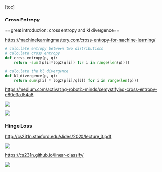 [toc]



### Cross Entropy



==great introduction: cross entropy and kl divergence==

https://machinelearningmastery.com/cross-entropy-for-machine-learning/

```python
# calculate entropy between two distributions
# calculate cross entropy
def cross_entropy(p, q):
	return -sum([p[i]*log2(q[i]) for i in range(len(p))])

# calculate the kl divergence
def kl_divergence(p, q):
	return sum(p[i] * log2(p[i]/q[i]) for i in range(len(p)))
```



https://medium.com/activating-robotic-minds/demystifying-cross-entropy-e80e3ad54a8

![](https://i.loli.net/2020/03/10/VwiF7kERYog6SQB.png)

![](https://i.loli.net/2020/05/27/lOi24zEKwbmgMc7.png)



### Hinge Loss



http://cs231n.stanford.edu/slides/2020/lecture_3.pdf

![](https://i.loli.net/2020/05/27/owbd6zT3HcnWLx2.png)



https://cs231n.github.io/linear-classify/



![](https://i.loli.net/2020/05/27/Wbj84KBhV7DZO2f.png)

